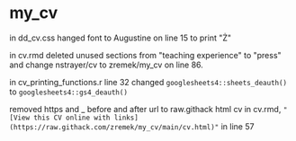 # my_cv

in dd_cv.css hanged font to Augustine on line 15 to print "Ż"

in cv.rmd deleted unused sections from "teaching experience" to "press" and change nstrayer/cv to zremek/my_cv on line 86. 

in cv_printing_functions.r line 32 changed `googlesheets4::sheets_deauth()` to `googlesheets4::gs4_deauth()`

removed https and _ before and after url to raw.githack html cv in cv.rmd, `"[View this CV online with links](https://raw.githack.com/zremek/my_cv/main/cv.html)"` in line 57 
